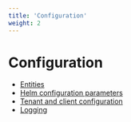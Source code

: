 ```yaml
---
title: 'Configuration'
weight: 2
---
```


# Configuration

- [Entities](/configuration/entities)
- [Helm configuration parameters](/configuration/helm)
- [Tenant and client configuration](/configuration/tenant_client_config)
- [Logging](/configuration/logging)

